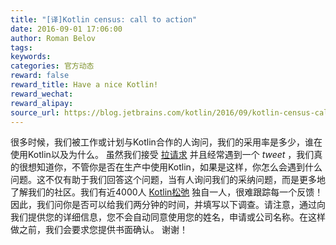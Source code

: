 ```yaml
---
title: "[译]Kotlin census: call to action"
date: 2016-09-01 17:06:00
author: Roman Belov
tags:
keywords:
categories: 官方动态
reward: false
reward_title: Have a nice Kotlin!
reward_wechat:
reward_alipay:
source_url: https://blog.jetbrains.com/kotlin/2016/09/kotlin-census-call-to-action/
---
```


很多时候，我们被工作或计划与Kotlin合作的人询问，我们的采用率是多少，谁在使用Kotlin以及为什么。
虽然我们接受 [拉请求](https://github.com/JetBrains/kotlin-web-site/blob/master/_data/companies-using-kotlin.yml) 并且经常遇到一个<em> tweet </em>，我们真的很想知道你，不管你是否在生产中使用Kotlin，如果是这样，你怎么会遇到什么问题。这不仅有助于我们回答这个问题，当有人询问我们的采纳问题，而是更多地了解我们的社区。我们有近4000人 [Kotlin松弛](http://kotlinslackin.herokuapp.com/) 独自一人，很难跟踪每一个反馈！
因此，我们问你是否可以给我们两分钟的时间，并填写以下调查。请注意，通过向我们提供您的详细信息，您不会自动同意使用您的姓名，申请或公司名称。在这样做之前，我们会要求您提供书面确认。
谢谢！
